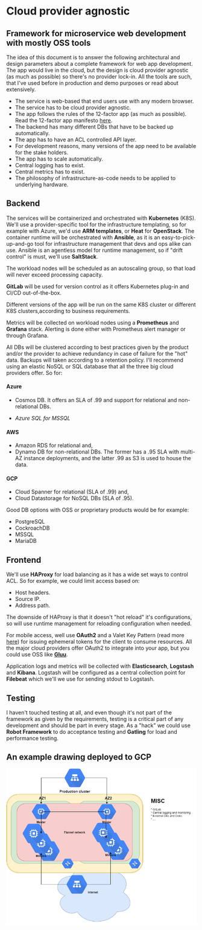 # Cloud provider agnostic
## Framework for microservice web development with mostly OSS tools
The idea of this document is to answer the following architectural and design parameters about a complete framework for web app development. The app would live in the cloud, but the design is cloud provider agnostic (as much as possible) so there's no provider lock-in. All the tools are such, that I've used before in production and demo purposes or read about extensively.

* The service is web-based that end users use with any modern browser.
* The service has to be cloud provider agnostic.
* The app follows the rules of the 12-factor app (as much as possible). Read the 12-factor app manifesto [here](https://12factor.net/).
* The backend has many different DBs that have to be backed up automatically.
* The app has to have an ACL controlled API layer.
* For development reasons, many versions of the app need to be available for the stake holders.
* The app has to scale automatically.
* Central logging has to exist.
* Central metrics has to exist.
* The philosophy of infrastructure-as-code needs to be applied to underlying hardware.

## Backend

The services will be containerized and orchestrated with **Kubernetes** (K8S). We'll use a provider-specific tool for the infrastructure templating, so for example with Azure, we'd use **ARM templates**, or **Heat** for **OpenStack**. The container runtime will be orchestrated with **Ansible**, as it is an easy-to-pick-up-and-go tool for infrastructure management that devs and ops alike can use. Ansible is an agentless model for runtime management, so if "drift control" is must, we'll use **SaltStack**. 

The workload nodes will be scheduled as an autoscaling group, so that load will never exceed processing capacity.

**GitLab** will be used for version control as it offers Kubernetes plug-in and CI/CD out-of-the-box. 

Different versions of the app will be run on the same K8S cluster or different K8S clusters,according to business requirements.

Metrics will be collected on workload nodes using a **Prometheus** and **Grafana** stack. Alerting is done either with Prometheus alert manager or through Grafana. 

All DBs will be clustered according to best practices given by the product and/or the provider to achieve redundancy in case of failure for the "hot" data. Backups will taken according to a retention policy. I'll recommend using an elastic NoSQL or SQL database that all the three big cloud providers offer. So for: 

#### Azure
* Cosmos DB. It offers an SLA of .99 and support for relational and non-relational DBs.

* *Azure SQL for MSSQL*

#### AWS
* Amazon RDS for relational and, 
* Dynamo DB for non-relational DBs. The former has a .95 SLA with multi-AZ instance deployments, and the latter .99 as S3 is used to house the data.

#### GCP
* Cloud Spanner for relational (SLA of .99) and, 
* Cloud Datastorage for NoSQL DBs (SLA of .95).

Good DB options with OSS or proprietary products would be for example:

* PostgreSQL 
* CockroachDB
* MSSQL
* MariaDB

## Frontend

We'll use **HAProxy** for load balancing as it has a wide set ways to control ACL. So for example, we could limit access based on:

* Host headers.
* Source IP.
* Address path.

The downside of HAProxy is that it doesn't "hot reload" it's configurations, so will use runtime management for reloading configuration when needed. 

For mobile access, well use **OAuth2** and a Valet Key Pattern (read more [here](https://docs.microsoft.com/en-us/azure/architecture/patterns/valet-key)) for issuing ephemeral tokens for the client to consume resources. All the major cloud providers offer OAuth2 to integrate into your app, but you could use OSS like [**Gluu**](https://www.gluu.org/).

Application logs and metrics will be collected with **Elasticsearch**, **Logstash** and **Kibana**. Logstash will be configured as a central collection point for **Filebeat** which we'll we use for sending stdout to Logstash.

## Testing

I haven't touched testing at all, and even though it's not part of the framework as given by the requirements, testing is a critical part of any development and should be part in every stage. As a "hack" we could use **Robot Framework** to do acceptance testing and **Gatling** for load and performance testing. 

## An example drawing deployed to GCP

![Drawing](https://github.com/JAtula/framework/blob/master/diagram.png?raw=true "draw.io drawing")